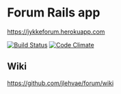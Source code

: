 # Forum Rails app

https://jykkeforum.herokuapp.com

[![Build Status](https://travis-ci.org/jlehvae/forum.png)](https://travis-ci.org/jlehvae/forum)
[![Code Climate](https://codeclimate.com/github/jlehvae/forum.png)](https://codeclimate.com/github/jlehvae/forum)

## Wiki

https://github.com/jlehvae/forum/wiki
